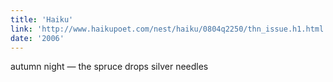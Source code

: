 ```yaml
---
title: 'Haiku'
link: 'http://www.haikupoet.com/nest/haiku/0804q2250/thn_issue.h1.html'
date: '2006'
---
```


autumn night —
the spruce drops
silver needles
